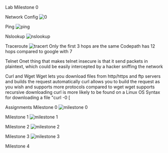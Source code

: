 Lab
Milestone 0

Network Config
![0](https://user-images.githubusercontent.com/37943892/40754059-0f8a0442-642c-11e8-8ea2-e68b54af30ba.PNG)

Ping
![ping](https://user-images.githubusercontent.com/37943892/40754093-431d2a96-642c-11e8-9135-05520bc49f45.PNG)

Nslookup
![nslookup](https://user-images.githubusercontent.com/37943892/40754331-b301104c-642d-11e8-8b13-6765608a01bb.PNG)

Traceroute
![tracert](https://user-images.githubusercontent.com/37943892/40754671-3f7ea34e-642f-11e8-8deb-f950c5c70acb.PNG)
Only the first 3 hops are the same 
Codepath has 12 hops compared to google with 7

Telnet
Onet thing that makes telnet insecure is that it send packets in plaintext, which could be easily intercepted by a hacker sniffing the network

Curl and Wget
Wget lets you download files from http/https and ftp servers and builds the request automatically
curl allows you to build the request as you wish and supports more protocols compared to wget
wget supports recursive downloading
curl is more likely to be found on a Linux OS
Syntax for downloading a file "curl -0 [

Assignments
Milestone 0
![milestone 0](https://user-images.githubusercontent.com/37943892/40677573-e6f39574-6332-11e8-941c-a6afd80b0117.PNG)

Milestone 1
![milestone 1](https://user-images.githubusercontent.com/37943892/40696221-caa1043c-6379-11e8-9161-0450aea0e12f.PNG)

Milestone 2
![milestone 2](https://user-images.githubusercontent.com/37943892/40696266-0396a7d8-637a-11e8-8b4b-a233279ad8d0.PNG)

Milestone 3
![milestone 3](https://user-images.githubusercontent.com/37943892/40696749-f2c3d9e2-637b-11e8-8649-aaab0a34d1c4.PNG)

Milestone 4
